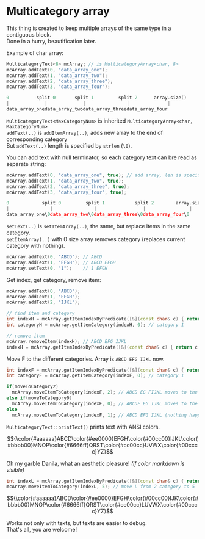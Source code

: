 # Multicategory array

This thing is created to keep multiple arrays of the same type in a contiguous block.
<br>Done in a hurry, beautification later.

Example of char array:
```cpp
MulticategoryText<8> mcArray; // is MulticategoryArray<char, 8>
mcArray.addText(0, "data_array_one");
mcArray.addText(1, "data_array_two");
mcArray.addText(2, "data_array_three");
mcArray.addText(3, "data_array_four");

0          split 0       split 1         split 2      array.size()
|             |             |               |              |
data_array_onedata_array_twodata_array_threedata_array_four
```
`MulticategoryText<MaxCategoryNum>` is inherited `MulticategoryArray<char, MaxCategoryNum>`
<br>`addText(..)` is `addItemArray(..)`, adds new array to the end of corresponding category
<br>But `addText(..)` length is specified by `strlen` (`\0`).


You can add text with null terminator, so each category text can bre read as separate string:
```cpp
mcArray.addText(0, "data_array_one", true); // add array, len is specified by \0 (strlen)
mcArray.addText(1, "data_array_two", true);
mcArray.addText(2, "data_array_three", true);
mcArray.addText(3, "data_array_four", true);

0            split 0         split 1           split 2        array.size()
|               |               |                 |                |
data_array_one\0data_array_two\0data_array_three\0data_array_four\0
```
`setText(..)` is `setItemArray(..)`, the same, but replace items in the same category.
<br>`setItemArray(..)` with 0 size array removes category (replaces current category with nothing).

```cpp
mcArray.addText(0, "ABCD"); // ABCD
mcArray.addText(1, "EFGH"); // ABCD EFGH
mcArray.setText(0, "1");    // 1 EFGH
```
Get index, get category, remove item:
```cpp
mcArray.addText(0, "ABCD");
mcArray.addText(1, "EFGH");
mcArray.addText(2, "IJKL");

// find item and category
int indexH = mcArray.getItemIndexByPredicate([&](const char& c) { return c == 'H'; }); // 7
int categoryH = mcArray.getItemCategory(indexH, 0); // category 1

// remove item
mcArray.removeItem(indexH); // ABCD EFG IJKL
indexH = mcArray.getItemIndexByPredicate([&](const char& c) { return c == 'H'; }); // -1
```
Move F to the different categories. Array is `ABCD EFG IJKL` now.
```cpp
int indexF = mcArray.getItemIndexByPredicate([&](const char& c) { return c == 'F'; }); // 5
int categoryF = mcArray.getItemCategory(indexF, 0); // category 1

if(moveToCategory2)
  mcArray.moveItemToCategory(indexF, 2); // ABCD EG FIJKL moves to the left of ascend category
else if(moveToCategory0)
  mcArray.moveItemToCategory(indexF, 0); // ABCDF EG IJKL moves to the right of desc category
else
  mcArray.moveItemToCategory(indexF, 1); // ABCD EFG IJKL (nothing happens, same category)
```
`MulticategoryText::printText()` prints text with ANSI colors.

$${\color{#aaaaaa}ABCD\color{#ee0000}EFGH\color{#00cc00}IJKL\color{#bbbb00}MNOP\color{#6666ff}QRST\color{#cc00cc}UVWX\color{#00cccc}YZ}$$

Oh my garble Danila, what an aesthetic pleasure! *(if color markdown is visible)*

```cpp
int indexL = mcArray.getItemIndexByPredicate([&](const char& c) { return c == 'L'; });
mcArray.moveItemToCategory(indexL, 5); // move L from 2 category to 5
```
$${\color{#aaaaaa}ABCD\color{#ee0000}EFGH\color{#00cc00}IJK\color{#bbbb00}MNOP\color{#6666ff}QRST\color{#cc00cc}LUVWX\color{#00cccc}YZ}$$


Works not only with texts, but texts are easier to debug.<br>That's  all, you are welcome!
